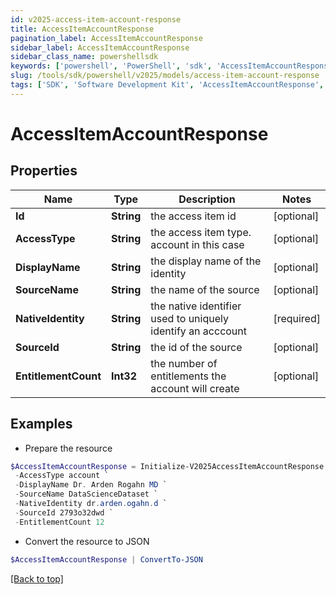 ```yaml
---
id: v2025-access-item-account-response
title: AccessItemAccountResponse
pagination_label: AccessItemAccountResponse
sidebar_label: AccessItemAccountResponse
sidebar_class_name: powershellsdk
keywords: ['powershell', 'PowerShell', 'sdk', 'AccessItemAccountResponse', 'V2025AccessItemAccountResponse'] 
slug: /tools/sdk/powershell/v2025/models/access-item-account-response
tags: ['SDK', 'Software Development Kit', 'AccessItemAccountResponse', 'V2025AccessItemAccountResponse']
---
```



# AccessItemAccountResponse

## Properties

Name | Type | Description | Notes
------------ | ------------- | ------------- | -------------
**Id** | **String** | the access item id | [optional] 
**AccessType** | **String** | the access item type. account in this case | [optional] 
**DisplayName** | **String** | the display name of the identity | [optional] 
**SourceName** | **String** | the name of the source | [optional] 
**NativeIdentity** | **String** | the native identifier used to uniquely identify an acccount | [required]
**SourceId** | **String** | the id of the source | [optional] 
**EntitlementCount** | **Int32** | the number of entitlements the account will create | [optional] 

## Examples

- Prepare the resource
```powershell
$AccessItemAccountResponse = Initialize-V2025AccessItemAccountResponse  -Id 2c918087763e69d901763e72e97f006f `
 -AccessType account `
 -DisplayName Dr. Arden Rogahn MD `
 -SourceName DataScienceDataset `
 -NativeIdentity dr.arden.ogahn.d `
 -SourceId 2793o32dwd `
 -EntitlementCount 12
```

- Convert the resource to JSON
```powershell
$AccessItemAccountResponse | ConvertTo-JSON
```


[[Back to top]](#) 


